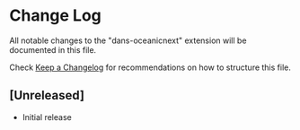 # Change Log
All notable changes to the "dans-oceanicnext" extension will be documented in this file.

Check [Keep a Changelog](http://keepachangelog.com/) for recommendations on how to structure this file.

## [Unreleased]
- Initial release
